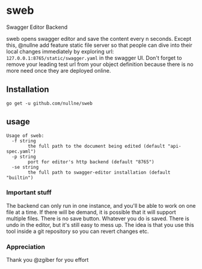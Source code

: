 # sweb
Swagger Editor Backend

sweb opens swagger editor and save the content every n seconds. Except this, @nullne add feature static file server so
that people can dive into their local changes immediately by exploring url: `127.0.0.1:8765/static/swagger.yaml` in the swagger UI.
Don't forget to remove your leading test url from your object definition because there is no more need once they are deployed
online.

## Installation

```
go get -u github.com/nullne/sweb
```

## usage

```
Usage of sweb:
  -f string
    	the full path to the document being edited (default "api-spec.yaml")
  -p string
    	port for editor's http backend (default "8765")
  -se string
    	the full path to swagger-editor installation (default "builtin")
```

### Important stuff

The backend can only run in one instance, and you'll be able to work on one file at a time. If there will be demand, it is possible that it will support multiple files.
There is no save button. Whatever you do is saved. There is undo in the editor, but it's still easy to mess up. The idea is that you use this tool inside a git repository
so you can revert changes etc. 

### Appreciation
Thank you @zgiber for you effort
